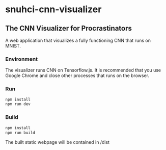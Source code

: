 # snuhci-cnn-visualizer
## The CNN Visualizer for Procrastinators
A web application that visualizes a fully functioning CNN that runs on MNIST. 

### Environment
The visualizer runs CNN on Tensorflow.js. It is recommended that you use Google Chrome and close other processes that runs on the browser. 

### Run
```bash
npm install
npm run dev
```

### Build
```bash
npm install
npm run build
```
The built static webpage will be contained in /dist
